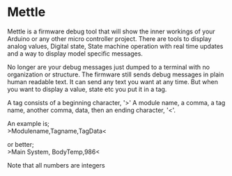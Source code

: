 Mettle
=======

Mettle is a firmware debug tool that will show the inner workings of your Arduino or any other micro controller project. There are tools to display analog values, Digital state, State machine operation with real time updates and a way to display model specific messages.

No longer are your debug messages just dumped to a terminal with no organization or structure.
The firmware still sends debug messages in plain human readable text. It can send any text you want at any time. But when you want to display a value, state etc you put it in a tag. 

A tag consists of a beginning character, '>' A module name, a comma, a tag name, another comma, data, then an ending character, '<'. 

An example is; <br>
 \>Modulename,Tagname,TagData<

or better; <br>
 \>Main System, BodyTemp,986< 

Note that all numbers are integers

